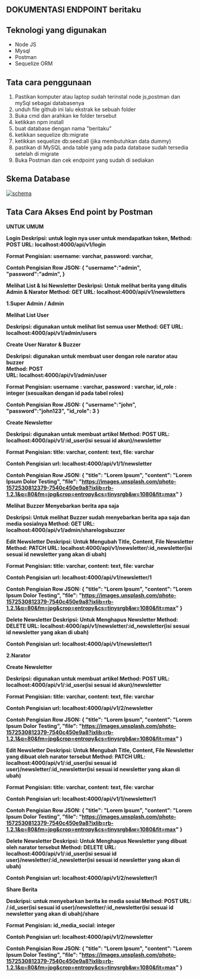 ## DOKUMENTASI ENDPOINT beritaku

## Teknologi yang digunakan
* Node JS
* Mysql
* Postman
* Sequelize ORM

## Tata cara penggunaan
1. Pastikan komputer atau laptop sudah terinstal node js,postman dan mySql sebagai databasenya
2. unduh file github ini lalu ekstrak ke sebuah folder
3. Buka cmd dan arahkan ke folder tersebut
4. ketikkan npm install
5. buat database dengan nama "beritaku"
5. ketikkan sequelize db:migrate
6. ketikkan sequelize db:seed:all (jika membutuhkan data dummy)
7. pastikan di MySQL anda table yang ada pada database sudah tersedia setelah di migrate
8. Buka Postman dan cek endpoint yang sudah di sediakan

## Skema Database
<a href="https://i.ibb.co/xHJfrwT/Capture.jpg"><img src="https://i.ibb.co/xHJfrwT/Capture.jpg" alt="schema" border="0"></a>

## Tata Cara Akses End point by Postman

<b>UNTUK UMUM<b/>

<b>Login<b/>
Deskripsi: untuk login nya user untuk mendapatkan token,
Method: POST
URL: localhost:4000/api/v1/login

Format Pengisian:
username: varchar,
password: varchar,

Contoh Pengisian Row JSON:
{
"username":"admin",
"password":"admin",
}

<b>Melihat List & Isi Newsletter<b/>
Deskripsi: Untuk melihat berita yang ditulis Admin & Narator
Method: GET
URL: localhost:4000/api/v1/newsletters

<b>1.Super Admin / Admin</b>

<b>Melihat List User<b/>

Deskripsi: digunakan untuk melihat list semua user
Method: GET
URL: localhost:4000/api/v1/admin/users

<b>Create User Narator & Buzzer</b>

Deskripsi: digunakan untuk membuat user dengan role narator atau buzzer <br/>
Method: POST <br/>
URL: localhost:4000/api/v1/admin/user <br/>

Format Pengisian:
username : varchar,
password : varchar,
id_role : integer (sesuaikan dengan id pada tabel roles)

Contoh Pengisian Row JSON:
{
"username":"john",
"password":"john123",
"id_role": 3
}

<b>Create Newsletter</b>

Deskripsi: digunakan untuk membuat artikel
Method: POST
URL: localhost:4000/api/v1/:id_user(isi sesuai id akun)/newsletter

Format Pengisian:
title: varchar,
content: text,
file: varchar

Contoh Pengisian url:
localhost:4000/api/v1/1/newsletter

Contoh Pengisian Row JSON:
{
"title": "Lorem Ipsum",
"content": "Lorem Ipsum Dolor Testing",
"file": "https://images.unsplash.com/photo-1572530812379-7540c450e9a8?ixlib=rb-1.2.1&q=80&fm=jpg&crop=entropy&cs=tinysrgb&w=1080&fit=max"
}

<b>Melihat Buzzer Menyebarkan berita apa saja<b/>

Deskripsi: Untuk melihat Buzzer sudah menyebarkan berita apa saja dan media sosialnya
Method: GET
URL: localhost:4000/api/v1/admin/sharelogsbuzzer

<b>Edit Newsletter<b/>
Deskripsi: Untuk Mengubah Title, Content, File Newsletter
Method: PATCH
URL: localhost:4000/api/v1/newsletter/:id_newsletter(isi sesuai id newsletter yang akan di ubah)

Format Pengisian:
title: varchar,
content: text,
file: varchar

Contoh Pengisian url:
localhost:4000/api/v1/newsletter/1

Contoh Pengisian Row JSON:
{
"title": "Lorem Ipsum",
"content": "Lorem Ipsum Dolor Testing",
"file": "https://images.unsplash.com/photo-1572530812379-7540c450e9a8?ixlib=rb-1.2.1&q=80&fm=jpg&crop=entropy&cs=tinysrgb&w=1080&fit=max"
}

<b>Delete Newsletter<b/>
Deskripsi: Untuk Menghapus Newsletter
Method: DELETE
URL: localhost:4000/api/v1/newsletter/:id_newsletter(isi sesuai id newsletter yang akan di ubah)

Contoh Pengisian url:
localhost:4000/api/v1/newsletter/1

<b>2.Narator</b>

<b>Create Newsletter</b>

Deskripsi: digunakan untuk membuat artikel
Method: POST
URL: localhost:4000/api/v1/:id_user(isi sesuai id akun)/newsletter

Format Pengisian:
title: varchar,
content: text,
file: varchar

Contoh Pengisian url:
localhost:4000/api/v1/2/newsletter

Contoh Pengisian Row JSON:
{
"title": "Lorem Ipsum",
"content": "Lorem Ipsum Dolor Testing",
"file": "https://images.unsplash.com/photo-1572530812379-7540c450e9a8?ixlib=rb-1.2.1&q=80&fm=jpg&crop=entropy&cs=tinysrgb&w=1080&fit=max"
}

<b>Edit Newsletter<b/>
Deskripsi: Untuk Mengubah Title, Content, File Newsletter yang dibuat oleh narator tersebut
Method: PATCH
URL: localhost:4000/api/v1/:id_user(isi sesuai id user)/newsletter/:id_newsletter(isi sesuai id newsletter yang akan di ubah)

Format Pengisian:
title: varchar,
content: text,
file: varchar

Contoh Pengisian url:
localhost:4000/api/v1/1/newsletter/1

Contoh Pengisian Row JSON:
{
"title": "Lorem Ipsum",
"content": "Lorem Ipsum Dolor Testing",
"file": "https://images.unsplash.com/photo-1572530812379-7540c450e9a8?ixlib=rb-1.2.1&q=80&fm=jpg&crop=entropy&cs=tinysrgb&w=1080&fit=max"
}

<b>Delete Newsletter<b/>
Deskripsi: Untuk Menghapus Newsletter yang dibuat oleh narator tersebut
Method: DELETE
URL: localhost:4000/api/v1/:id_user(isi sesuai id user)/newsletter/:id_newsletter(isi sesuai id newsletter yang akan di ubah)

Contoh Pengisian url:
localhost:4000/api/v1/2/newsletter/1

<b>Share Berita</b>

Deskripsi: untuk menyebarkan berita ke media sosial
Method: POST
URL: /:id_user(isi sesuai id user)/newsletter/:id_newsletter(isi sesuai id newsletter yang akan di ubah)/share

Format Pengisian:
id_media_social: integer

Contoh Pengisian url:
localhost:4000/api/v1/2/newsletter

Contoh Pengisian Row JSON:
{
"title": "Lorem Ipsum",
"content": "Lorem Ipsum Dolor Testing",
"file": "https://images.unsplash.com/photo-1572530812379-7540c450e9a8?ixlib=rb-1.2.1&q=80&fm=jpg&crop=entropy&cs=tinysrgb&w=1080&fit=max"
}
